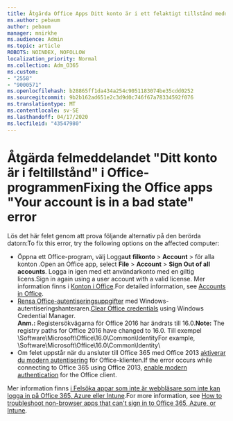 ```yaml
---
title: Åtgärda Office Apps Ditt konto är i ett felaktigt tillstånd meddelande
ms.author: pebaum
author: pebaum
manager: mnirkhe
ms.audience: Admin
ms.topic: article
ROBOTS: NOINDEX, NOFOLLOW
localization_priority: Normal
ms.collection: Adm_O365
ms.custom:
- "2558"
- "9000571"
ms.openlocfilehash: b28865ff1da434a254c9051183074be35cdd0252
ms.sourcegitcommit: 9b2b162ad651e2c3d9d0c746f67a78334592f076
ms.translationtype: MT
ms.contentlocale: sv-SE
ms.lasthandoff: 04/17/2020
ms.locfileid: "43547980"
---
```

# <a name="fixing-the-office-apps-your-account-is-in-a-bad-state-error"></a><span data-ttu-id="df481-102">Åtgärda felmeddelandet "Ditt konto är i feltillstånd" i Office-programmen</span><span class="sxs-lookup"><span data-stu-id="df481-102">Fixing the Office apps "Your account is in a bad state" error</span></span>

<span data-ttu-id="df481-103">Lös det här felet genom att prova följande alternativ på den berörda datorn:</span><span class="sxs-lookup"><span data-stu-id="df481-103">To fix this error, try the following options on the affected computer:</span></span>

- <span data-ttu-id="df481-104">Öppna ett Office-program, välj Logga**ut** **filkonto** > **Account** > för alla konton .</span><span class="sxs-lookup"><span data-stu-id="df481-104">Open an Office app, select **File** > **Account** > **Sign Out of all accounts**.</span></span> <span data-ttu-id="df481-105">Logga in igen med ett användarkonto med en giltig licens.</span><span class="sxs-lookup"><span data-stu-id="df481-105">Sign in again using a user account with a valid license.</span></span> <span data-ttu-id="df481-106">Mer information finns i [Konton i Office](https://support.office.com/article/accounts-in-office-628ea040-f265-49de-b986-be09c3ebf8a9).</span><span class="sxs-lookup"><span data-stu-id="df481-106">For detailed information, see [Accounts in Office](https://support.office.com/article/accounts-in-office-628ea040-f265-49de-b986-be09c3ebf8a9).</span></span>
- <span data-ttu-id="df481-107">[Rensa Office-autentiseringsuppgifter](https://docs.microsoft.com/office/troubleshoot/error-messages/another-account-already-signed-in#step-3-clear-cached-credentials-on-the-computer) med Windows-autentiseringshanteraren.</span><span class="sxs-lookup"><span data-stu-id="df481-107">[Clear Office credentials](https://docs.microsoft.com/office/troubleshoot/error-messages/another-account-already-signed-in#step-3-clear-cached-credentials-on-the-computer) using Windows Credential Manager.</span></span><br>
  <span data-ttu-id="df481-108">**Anm.:** Registersökvägarna för Office 2016 har ändrats till 16.0.</span><span class="sxs-lookup"><span data-stu-id="df481-108">**Note:** The registry paths for Office 2016 have changed to 16.0.</span></span> <span data-ttu-id="df481-109">Till exempel \Software\Microsoft\Office\16.0\Common\Identity</span><span class="sxs-lookup"><span data-stu-id="df481-109">For example, \Software\Microsoft\Office\16.0\Common\Identity</span></span>\
- <span data-ttu-id="df481-110">Om felet uppstår när du ansluter till Office 365 med Office 2013 [aktiverar du modern autentisering](https://docs.microsoft.com/office365/admin/security-and-compliance/enable-modern-authentication) för Office-klienten.</span><span class="sxs-lookup"><span data-stu-id="df481-110">If the error occurs while connecting to Office 365 using Office 2013, [enable modern authentication](https://docs.microsoft.com/office365/admin/security-and-compliance/enable-modern-authentication) for the Office client.</span></span>

<span data-ttu-id="df481-111">Mer information finns [i Felsöka appar som inte är webbläsare som inte kan logga in på Office 365, Azure eller Intune](https://support.office.com/article/how-to-troubleshoot-non-browser-apps-that-can-t-sign-in-to-office-365-azure-or-intune-3ba1b268-66f6-462c-b0e5-070f5c2603c1).</span><span class="sxs-lookup"><span data-stu-id="df481-111">For more information, see [How to troubleshoot non-browser apps that can't sign in to Office 365, Azure, or Intune](https://support.office.com/article/how-to-troubleshoot-non-browser-apps-that-can-t-sign-in-to-office-365-azure-or-intune-3ba1b268-66f6-462c-b0e5-070f5c2603c1).</span></span>

